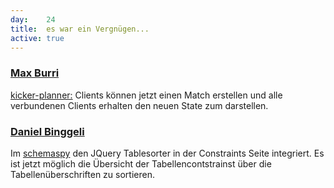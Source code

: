 ```yaml
---
day: 	24
title:	es war ein Vergnügen...
active: true
---
```


### [Max Burri](https://github.com/mburri)
[kicker-planner:](https://github.com/mburri/kicker-planner) Clients können jetzt einen Match erstellen und alle verbundenen Clients erhalten den neuen State zum darstellen.

### [Daniel Binggeli](https://github.com/drnoa)
Im [schemaspy](https://github.com/drnoa/schemaspy) den JQuery Tablesorter in der Constraints Seite integriert. Es ist jetzt möglich die Übersicht der Tabellencontstrainst über die Tabellenüberschriften zu sortieren.
